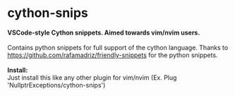 # cython-snips
**VSCode-style Cython snippets. Aimed towards vim/nvim users.**
<br>
<br>
Contains python snippets for full support of the cython language. Thanks to https://github.com/rafamadriz/friendly-snippets for the python snippets.
<br>
<br>
**Install:**
<br>
Just install this like any other plugin for vim/nvim (Ex. Plug 'NullptrExceptions/cython-snips')
